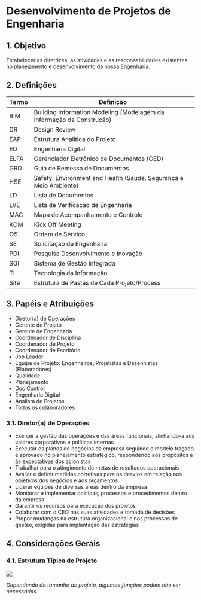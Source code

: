 #  Desenvolvimento de Projetos de Engenharia

## 1. Objetivo

Estabelecer as diretrizes, as atividades e as responsabilidades existentes no planejamento e desenvolvimento da nossa Engenharia.

## 2. Definições
Termo | Definição
------|----------
BIM | Building Information Modeling (Modelagem da Informação da Construção)
DR | Design Review
EAP | Estrutura Analítica do Projeto
ED | Engenharia Digital
ELFA | Gerenciador Eletrônico de Documentos (GED)
GRD | Guia de Remessa de Documentos
HSE | Safety, Environment and Health (Saúde, Segurança e Meio Ambiente)
LD | Lista de Documentos
LVE |Lista de Verificação de Engenharia
MAC | Mapa de Acompanhamento e Controle
KOM |Kick Off Meeting
OS | Ordem de Serviço
SE | Solicitação de Engenharia
PDI | Pesquisa Desenvolvimento e Inovação
SGI | Sistema de Gestão Integrada
TI | Tecnologia da Informação
Site | Estrutura de Pastas de Cada Projeto/Process

## 3. Papéis e Atribuições
- Diretor(a) de Operações
- Gerente de Projeto
- Gerente de Engenharia
- Coordenador de Disciplina
- Coordenador de Projeto
- Coordenador de Escritório
- Job Leader
- Equipe de Projeto: Engenheiros, Projetistas e Desenhistas (Elaboradores)
- Qualidade
- Planejamento
- Doc Control
- Engenharia Digital
- Analista de Projetos
- Todos os colaboradores

### 3.1. Diretor(a) de Operações
- Exercer a gestão das operações e das áreas funcionais, alinhando-a aos valores corporativos e políticas internas
- Executar os planos de negócios da empresa seguindo o modelo traçado e aprovado no planejamento estratégico, respondendo aos propósitos e às expectativas dos acionistas
- Trabalhar para o atingimento de metas de resultados operacionais
- Avaliar e definir medidas corretivas para os desvios em relação aos objetivos dos negócios e aos orçamentos
- Liderar equipes de diversas áreas dentro da empresa
- Monitorar e implementar políticas, processos e procedimentos dentro da empresa
- Garantir os recursos para execução dos projetos
- Colaborar com o CEO nas suas atividades e tomada de decisões
- Propor mudanças na estrutura organizacional e nos processos de gestão, exigidas para implantação das estratégias

## 4. Considerações Gerais

### 4.1. Estrutura Típica de Projeto

[![](https://mermaid.ink/img/pako:eNp1kt9rwjAQx_-VkMHoQGGMjWnfbH6oZYJD31ofMnNqJE26mD6I-L8vapTiMOGO5D5f7o7jDnhpJeAUr52oN2ielQaFM0iG4MB4QBLQ1NktePtyQVlCrHUSjJDW_cfkHlO1W6paKyOigiYlzu0P-gIhwaFEtgQ4alhSlJj9Nqq-5b8TLqKSF1MtDGxFFdq1i0twWDCzBrMRTonQwFp5oSMaFdQuEbHGO3uNjYvvRmglQz8xkhczNpvMwy_OA3W7XZShZ8SDDYONgo2D5XEqZwE5e3r27AKuGXZ-ryHkWSmt0yfyQQas3yZZJJzzPnlvExIJJYySXpvQSNgr_-SDNmHXOpz2KGkT_rDO8CEZPSTjGyGUvrVJfkdOF3dwBa4SSoaFO5zUJfYbqKDEaXhKWIlG-xKX5hikovF2tjdLnHrXQAc3tRQeqBJhVSucroTehShI5a2bXJb4vMvHP2Vq2ms?type=png)](https://mermaid.live/edit#pako:eNp1kt9rwjAQx_-VkMHoQGGMjWnfbH6oZYJD31ofMnNqJE26mD6I-L8vapTiMOGO5D5f7o7jDnhpJeAUr52oN2ielQaFM0iG4MB4QBLQ1NktePtyQVlCrHUSjJDW_cfkHlO1W6paKyOigiYlzu0P-gIhwaFEtgQ4alhSlJj9Nqq-5b8TLqKSF1MtDGxFFdq1i0twWDCzBrMRTonQwFp5oSMaFdQuEbHGO3uNjYvvRmglQz8xkhczNpvMwy_OA3W7XZShZ8SDDYONgo2D5XEqZwE5e3r27AKuGXZ-ryHkWSmt0yfyQQas3yZZJJzzPnlvExIJJYySXpvQSNgr_-SDNmHXOpz2KGkT_rDO8CEZPSTjGyGUvrVJfkdOF3dwBa4SSoaFO5zUJfYbqKDEaXhKWIlG-xKX5hikovF2tjdLnHrXQAc3tRQeqBJhVSucroTehShI5a2bXJb4vMvHP2Vq2ms)

*Dependendo do tamanho do projeto, algumas funções podem não ser necessárias.*
